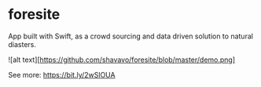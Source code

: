 # foresite 

App built with Swift, as a crowd sourcing and data driven solution to natural diasters.

![alt text][https://github.com/shavavo/foresite/blob/master/demo.png]

See more: https://bit.ly/2wSlOUA
